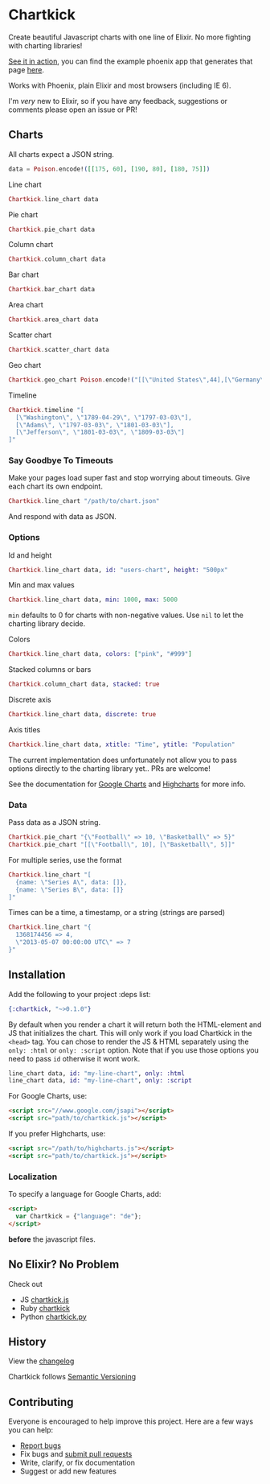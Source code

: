 # Chartkick

Create beautiful Javascript charts with one line of Elixir. No more fighting with charting libraries!

[See it in action](http://buren.github.io/chartkick-ex/), you can find the example phoenix app that generates that page [here](https://github.com/buren/chartkick-phoenix-example).

Works with Phoenix, plain Elixir and most browsers (including IE 6).

I'm _very_ new to Elixir, so if you have any feedback, suggestions or comments please open an issue or PR!

## Charts

All charts expect a JSON string.

```elixir
data = Poison.encode!([[175, 60], [190, 80], [180, 75]])
```

Line chart

```elixir
Chartkick.line_chart data
```

Pie chart

```elixir
Chartkick.pie_chart data
```

Column chart

```elixir
Chartkick.column_chart data
```

Bar chart

```elixir
Chartkick.bar_chart data
```

Area chart

```elixir
Chartkick.area_chart data
```

Scatter chart

```elixir
Chartkick.scatter_chart data
```

Geo chart

```elixir
Chartkick.geo_chart Poison.encode!("[[\"United States\",44],[\"Germany\",23]]")
```

Timeline

```elixir
Chartkick.timeline "[
  [\"Washington\", \"1789-04-29\", \"1797-03-03\"],
  [\"Adams\", \"1797-03-03\", \"1801-03-03\"],
  [\"Jefferson\", \"1801-03-03\", \"1809-03-03\"]
]"
```

### Say Goodbye To Timeouts

Make your pages load super fast and stop worrying about timeouts. Give each chart its own endpoint.

```elixir
Chartkick.line_chart "/path/to/chart.json"
```

And respond with data as JSON.

### Options

Id and height

```elixir
Chartkick.line_chart data, id: "users-chart", height: "500px"
```

Min and max values

```elixir
Chartkick.line_chart data, min: 1000, max: 5000
```

`min` defaults to 0 for charts with non-negative values. Use `nil` to let the charting library decide.

Colors

```elixir
Chartkick.line_chart data, colors: ["pink", "#999"]
```

Stacked columns or bars

```elixir
Chartkick.column_chart data, stacked: true
```

Discrete axis

```elixir
Chartkick.line_chart data, discrete: true
```

Axis titles

```elixir
Chartkick.line_chart data, xtitle: "Time", ytitle: "Population"
```

The current implementation does unfortunately not allow you to pass options directly to the charting library yet.. PRs are welcome!

See the documentation for [Google Charts](https://developers.google.com/chart/interactive/docs/gallery) and [Highcharts](http://api.highcharts.com/highcharts) for more info.

### Data

Pass data as a JSON string.

```elixir
Chartkick.pie_chart "{\"Football\" => 10, \"Basketball\" => 5}"
Chartkick.pie_chart "[[\"Football\", 10], [\"Basketball\", 5]]"
```

For multiple series, use the format

```elixir
Chartkick.line_chart "[
  {name: \"Series A\", data: []},
  {name: \"Series B\", data: []}
]"
```

Times can be a time, a timestamp, or a string (strings are parsed)

```elixir
Chartkick.line_chart "{
  1368174456 => 4,
  \"2013-05-07 00:00:00 UTC\" => 7
}"
```

## Installation

Add the following to your project :deps list:

```elixir
{:chartkick, "~>0.1.0"}
```

By default when you render a chart it will return both the HTML-element and JS that initializes the chart.
This will only work if you load Chartkick in the `<head>` tag.
You can chose to render the JS & HTML separately using the `only: :html` or `only: :script` option.
Note that if you use those options you need to pass `id` otherwise it wont work.

```elixir
line_chart data, id: "my-line-chart", only: :html
line_chart data, id: "my-line-chart", only: :script
```

For Google Charts, use:

```html
<script src="//www.google.com/jsapi"></script>
<script src="path/to/chartkick.js"></script>
```

If you prefer Highcharts, use:

```html
<script src="/path/to/highcharts.js"></script>
<script src="path/to/chartkick.js"></script>
```

### Localization

To specify a language for Google Charts, add:

```html
<script>
  var Chartkick = {"language": "de"};
</script>
```

**before** the javascript files.

## No Elixir? No Problem

Check out

* JS [chartkick.js](https://github.com/ankane/chartkick.js)
* Ruby [chartkick](https://github.com/ankane/chartkick)
* Python [chartkick.py](https://github.com/mher/chartkick.py)

## History

View the [changelog](https://github.com/buren/chartkick-ex/blob/master/CHANGELOG.md)

Chartkick follows [Semantic Versioning](http://semver.org/)

## Contributing

Everyone is encouraged to help improve this project. Here are a few ways you can help:

- [Report bugs](https://github.com/buren/chartkick-ex/issues)
- Fix bugs and [submit pull requests](https://github.com/buren/chartkick-ex/pulls)
- Write, clarify, or fix documentation
- Suggest or add new features
